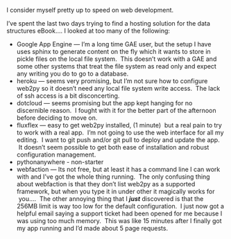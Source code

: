<!--
.. title: Hosting a web2py app in the cloud
.. date: 2012/01/26
.. slug: hosting-a-web2py-app-in-the-cloud
.. tags: Python
.. link: 
.. description: 
-->


<p>I consider myself pretty up to speed on web development.</p>&#13;
<p>I’ve spent the last two days trying to find a hosting solution for the data structures eBook…. I looked at too many of the following:</p>&#13;
<ul><li>Google App Engine — I’m a long time GAE user, but the setup I have uses sphinx to generate content on the fly which it wants to store in pickle files on the local file system.  This doesn’t work with a GAE and some other systems that treat the file system as read only and expect any writing you do to go to a database.</li>&#13;
<li>heroku — seems very promising, but I’m not sure how to configure web2py so it doesn’t need any local file system write access.  The lack of ssh access is a bit disconcerting.</li>&#13;
<li>dotcloud — seems promising but the app kept hanging for no discernible reason.  I fought with it for the better part of the afternoon before deciding to move on.</li>&#13;
<li>fluxflex — easy to get web2py installed, (1 minute)  but a real pain to try to work with a real app.  I’m not going to use the web interface for all my editing.  I want to git push and/or git pull to deploy and update the app.  It doesn’t seem possible to get both ease of installation and robust configuration management.</li>&#13;
<li>pythonanywhere - non-starter</li>&#13;
<li>webfaction — Its not free, but at least it has a command line I can work with and I’ve got the whole thing running.  The only confusing thing about webfaction is that they don’t list web2py as a supported framework, but when you type it in under other it magically works for  you….  The other annoying thing that I <em><strong>just</strong></em> discovered is that the 256MB limit is way too low for the default configuration.  I just now got a helpful email saying a support ticket had been opened for me because I was using too much memory.  This was like 15 minutes after I finally got my app running and I’d made about 5 page requests.</li>&#13;
</ul> 
